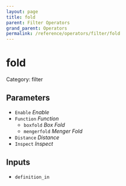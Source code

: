 ```yaml
---
layout: page
title: fold
parent: Filter Operators
grand_parent: Operators
permalink: /reference/operators/filter/fold
---
```


# fold

Category: filter



## Parameters

* `Enable` *Enable*
* `Function` *Function*
  * `boxfold` *Box Fold*
  * `mengerfold` *Menger Fold*
* `Distance` *Distance*
* `Inspect` *Inspect*

## Inputs

* `definition_in`